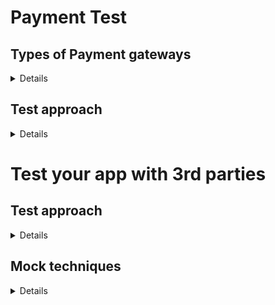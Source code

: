# Payment Test
## Types of Payment gateways
<details>
  
- **Hosted payment gateways**: These gateways **redirect the customer to the payment service provider’s platform to complete the transaction**. After the customer completes the payment, they are redirected to the business’s website. This method benefits businesses because it outsources most of the security requirements to the payment service provider. Examples of hosted payment gateways include **PayPal and Stripe**.

- **Self-hosted payment gateways**: These gateways **collect payment details from the customer within the business’s website or application, then send the data to the payment gateway’s URL**. Some gateways require the business to capture the payment data in a specific format, while others offer more flexibility. This method puts greater security obligations on the business because it needs to handle and secure the payment data.

- **API-hosted payment gateways**: These gateways **let businesses integrate payment processing capabilities into their websites or mobile applications using the gateway’s application programming interface (API)**. API-hosted payment gateways provide a better user experience because customers do not need to leave the business’s platform to complete the transaction, as required with hosted gateways. Note that this type of payment gateway has the same security obligations as self-hosted payment gateways.

- **Local bank integration gateways**: This type of gateway **redirects the customer to the website of their chosen BANK to complete the payment**. After the transaction is processed, the customer is redirected to the business’s site, where the payment status is displayed. This method is straightforward but might not provide the best user experience because the customer has to leave the business’s site to complete the payment.

</details>

## Test approach
<details>

![image](https://github.com/user-attachments/assets/4304f929-a0ef-4197-b848-7d9623116306)

**Functional testing**: This type of testing checks that the payment system operates according to its specified requirements by verifying payment processing, transaction statuses, refunds, chargebacks, and reconciliation processes.
- Transaction processing
  - Successful transaction: Verify that a payment can be processed successfully using valid payment details. Check whether the transaction status is updated correctly and whether the funds are transferred as expected.
  - Failed transaction: Test with invalid card details or insufficient funds to check whether the transaction fails as expected and the user receives a clear error message.
  - Pending transaction: Some transactions might not be processed instantly and could be marked as pending. Verify that pending transactions are handled correctly and updated once they are processed.
- Card information
  - Card validity: Test with expired, invalid, or blocked cards to check whether the system properly validates card details.
  - Save card information: If the gateway lets users save their card details for future transactions, test the save functionality to confirm the data is securely stored and correctly retrieved for subsequent transactions.

- Refunds and chargebacks
  - Initiate refunds: Test the process of initiating a refund through the gateway, and verify that the transaction reverses correctly.
  - Chargeback process: Test the workflow for handling chargebacks, confirming the business can respond to and manage chargeback disputes.

- Error handling and messaging
  - Connection issues: Simulate network or server issues to test how the gateway handles connection failures, checking that users receive clear and appropriate messages.
  - Timeouts: Test how the system handles timeouts, at the front end (user interface) and back end (server or API level).

**Integration testing**
- API integration: Verify that the payment gateway’s API correctly integrates with the business’s system.
- Third-party integrations: If the gateway integrates with other services (such as shipping, tax calculation, or fraud detection), test these integrations for correct functionality.

</details>

# Test your app with 3rd parties
## Test approach
<details>

Testing third-party APIs is super important to make sure our apps work properly with external services.
Depending on the type and purpose of the third-party API, different testing approaches may be necessary to verify integration with your web app. 
- On testing environments, developers integrated to the provided sandbox to test functionality (e.g payment gateways like Paypal, Stripe..). On Production, integrated to real systems, teser should use test account (that registered to bank) to perform testing
- Mocking involves creating a simulated version of the third-party API that mimics its behavior,
- while stubbing involves creating a simplified version that returns predefined responses.
- Contract testing verifies that the third-party API adheres to a predefined contract or specification,
- and live testing calls the actual API and observes its responses and behavior.

Mocking and stubbing are useful for testing logic and edge cases without relying on external service availability or performance, while contract testing is beneficial for verifying compatibility and consistency. Live testing is best for testing performance, reliability, and security, but requires more resources, time, and caution.

</details>

## Mock techniques
<details>

With mocking, developers can create dummy responses from the API to imitate different situations like success, failures, timeouts, and dealing with big data. This way, we can run tests without relying on external services, making sure our results are consistent and predictable.

Scenarios for using mock in Third Party API

1. **Scenario 1: Testing Error Handling**
Your application interacts with a payment gateway API to process transactions. You need to test how your application handles error responses from the payment gateway, such as insufficient balance, expired tokens, or server errors.

Why Mocking is Needed:

Despite having the test or sandbox environment setup, it is always super hard to test insufficient balance scenarios as the external providers do not care about giving test support for these. Mocking the payment gateway API allows you to simulate error responses and test your application’s error-handling logic without affecting real data or transactions.

2. **Scenario 2: Testing Rate Limiting**
In your application, you’ve connected with a weather forecast API to keep users updated on the weather. This API has set limits to maintain fairness and prevent misuse. Now, you’re tasked with checking how your application handles situations where the weather forecast API sends back rate-limited responses. This means you’ll need to simulate scenarios where the API reaches its limits and see how your application responds accordingly, ensuring a seamless user experience despite these limitations.

Why Mocking is Needed:

Testing rate limiting with the live weather forecast API may lead to your application being temporarily blocked or restricted due to exceeding the rate limits. Mocking the weather forecast API allows you to simulate rate-limited responses and test how your application gracefully handles such scenarios, such as implementing retry logic or displaying informative messages to users.

3. **Scenario 3: Testing Network Errors**
Your application depends on a third-party geolocation API to fetch location data for user profiles. Now, it’s crucial to examine how your application reacts when confronted with network errors such as connection timeouts, DNS resolution failures, or server unavailability. This entails conducting rigorous testing to replicate these error conditions and assess your application’s resilience. By simulating these network error scenarios during testing, you can verify that your application handles them effectively, ensuring uninterrupted functionality for users even in the face of network challenges.

Why Mocking is Needed:

Trying to test network errors with the actual geolocation API may not always work well because network conditions can change and give you unreliable test results. Instead, using a mock geolocation API lets you create and control network errors in a safe setup. This way, you can make sure your app handles these errors correctly, like showing error messages to users or trying requests again if they fail.

4. **Scenario 4: Testing Large Data Responses**
Your application interacts with a third-party product catalog API to retrieve product information for an e-commerce platform. You need to test how your application handles large data responses from the product catalog API, such as paginated responses or responses with a high number of products.

Why Mocking is Needed:

Testing large data responses with the live product catalog API may impact performance and scalability, especially during automated tests or continuous integration pipelines. Mocking the product catalog API allows you to generate mock responses with large data sets and test how your application efficiently processes and displays the data, such as implementing pagination or optimising resource usage.

In each of these scenarios, mocking the third-party API is essential to simulate various conditions and behaviours without relying on live production environments. Mocking enables you to conduct thorough and controlled tests, ensuring that your application behaves as expected under different scenarios and conditions while minimising risks and dependencies on external services.

</details>
